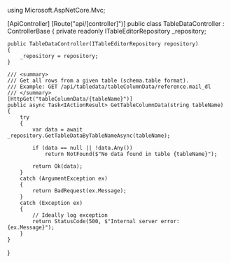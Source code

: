 using Microsoft.AspNetCore.Mvc;

[ApiController]
[Route("api/[controller]")]
public class TableDataController : ControllerBase
{
    private readonly ITableEditorRepository _repository;

    public TableDataController(ITableEditorRepository repository)
    {
        _repository = repository;
    }

    /// <summary>
    /// Get all rows from a given table (schema.table format).
    /// Example: GET /api/tabledata/tableColumnData/reference.mail_dl
    /// </summary>
    [HttpGet("tableColumnData/{tableName}")]
    public async Task<IActionResult> GetTableColumnData(string tableName)
    {
        try
        {
            var data = await _repository.GetTableDataByTableNameAsync(tableName);

            if (data == null || !data.Any())
                return NotFound($"No data found in table {tableName}");

            return Ok(data);
        }
        catch (ArgumentException ex)
        {
            return BadRequest(ex.Message);
        }
        catch (Exception ex)
        {
            // Ideally log exception
            return StatusCode(500, $"Internal server error: {ex.Message}");
        }
    }
}